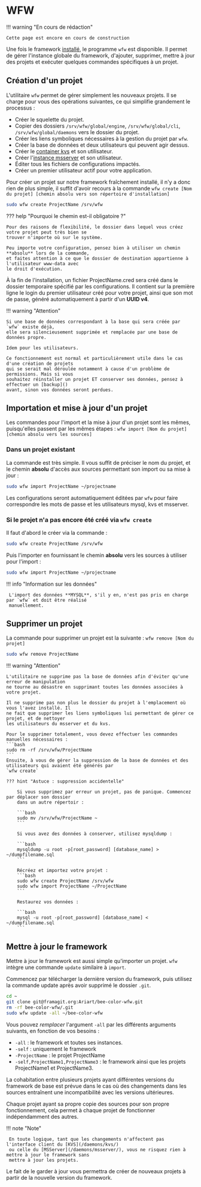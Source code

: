 # WFW

!!! warning "En cours de rédaction"

	Cette page est encore en cours de construction

Une fois le framework [installé](general/start), le programme `wfw` est disponible. Il permet de
gérer l'instance globale du framework, d'ajouter, supprimer, mettre à jour des projets et exécuter
quelques commandes spécifiques à un projet.

## Création d'un projet

L'utilitaire `wfw` permet de gérer simplement les nouveaux projets.
Il se charge pour vous des opérations suivantes, ce qui simplifie grandement le processus :

- Créer le squelette du projet.
- Copier des dossiers `/srv/wfw/global/engine`, `/srv/wfw/global/cli`, `/srv/wfw/global/daemons` vers le dossier du
projet.
- Créer les liens symboliques nécessaires à la gestion du projet par `wfw`.
- Créer la base de données et deux utilisateurs qui peuvent agir dessus.
- Créer le [container kvs](daemons/kvs) et son utilisateur.
- Créer l'[instance msserver](daemons/msserver) et son utilisateur.
- Éditer tous les fichiers de configurations impactés.
- Créer un premier utilisateur actif pour votre application.

Pour créer un projet sur notre framework fraîchement installé, il n'y a donc rien de plus simple, il suffit
 d'avoir recours à la commande `wfw create [Nom du projet] [chemin absolu vers son répertoire d'installation]`

``` bash
sudo wfw create ProjectName /srv/wfw
```

??? help "Pourquoi le chemin est-il obligatoire ?"

    Pour des raisons de flexibilité, le dossier dans lequel vous créez votre projet peut très bien se
    trouver n'importe où sur le système.

    Peu importe votre configuration, pensez bien à utiliser un chemin **absolu** lors de la commande,
    et faites attention à ce que le dossier de destination appartienne à l'utilisateur www-data avec
    le droit d'exécution.

À la fin de l'installation, un fichier ProjectName.cred sera créé dans le dossier temporaire spécifié par les
configurations.
Il contient sur la première ligne le login du premier utilisateur créé pour votre projet,
 ainsi que son mot de passe, généré automatiquement à partir d'un **UUID v4**.

!!! warning "Attention"

    Si une base de données correspondant à la base qui sera créée par `wfw` existe déjà,
    elle sera silencieusement supprimée et remplacée par une base de données propre.

    Idem pour les utilisateurs.

    Ce fonctionnement est normal et particulièrement utile dans le cas d'une création de projets
    qui se serait mal déroulée notamment à cause d'un problème de permissions. Mais si vous
    souhaitez réinstaller un projet ET conserver ses données, pensez à effectuer un [backup]()
    avant, sinon vos données seront perdues.

## Importation et mise à jour d'un projet

Les commandes pour l'import et la mise à jour d'un projet sont les mêmes, puisqu'elles passent
par les mêmes étapes : `wfw import [Nom du projet] [chemin absolu vers les sources]`

### Dans un projet existant

La commande est très simple. Il vous suffit de préciser le nom du projet, et le chemin **absolu**
d'accès aux sources permettant son import ou sa mise à jour :
```bash
sudo wfw import ProjectName ~/projectname
```

Les configurations seront automatiquement éditées par `wfw` pour faire correspondre les mots
de passe et les utilisateurs mysql, kvs et msserver.


### Si le projet n'a pas encore été créé via `wfw create`

Il faut d'abord le créer via la commande :

```bash
sudo wfw create ProjectName /srv/wfw
```

Puis l'importer en fournissant le chemin **absolu** vers les sources à utiliser pour l'import :
```bash
sudo wfw import ProjectName ~/projectname
```

!!! info "Information sur les données"

	 L'import des données **MYSQL**, s'il y en, n'est pas pris en charge par `wfw` et doit être réalisé
	 manuellement.

## Supprimer un projet

La commande pour supprimer un projet est la suivante : `wfw remove [Nom du projet]`

```bash
sudo wfw remove ProjectName
```

!!! warning "Attention"

    L'utilitaire ne supprime pas la base de données afin d'éviter qu'une erreur de manipulation
    ne tourne au désastre en supprimant toutes les données associées à votre projet.

    Il ne supprime pas non plus le dossier du projet à l'emplacement où vous l'avez installé. Il
    ne fait que supprimer les liens symboliques lui permettant de gérer ce projet, et de nettoyer
    les utilisateurs du msserver et du kvs.

    Pour le supprimer totalement, vous devez effectuer les commandes manuelles nécessaires :
    ```bash
    sudo rm -rf /srv/wfw/ProjectName
    ```
    Ensuite, à vous de gérer la suppression de la base de données et des utilisateurs qui avaient été générés par
    `wfw create`

    ??? hint "Astuce : suppression accidentelle"

        Si vous supprimez par erreur un projet, pas de panique. Commencez par déplacer son dossier
        dans un autre répertoir :

        ```bash
        sudo mv /srv/wfw/ProjectName ~
        ```

        Si vous avez des données à conserver, utilisez mysqldump :

        ```bash
        mysqldump -u root -p[root_password] [database_name] > ~/dumpfilename.sql
        ```

        Récréez et importez votre projet :
        ```bash
        sudo wfw create ProjectName /srv/wfw
        sudo wfw import ProjectName ~/ProjectName
        ```

        Restaurez vos données :

        ```bash
        mysql -u root -p[root_password] [database_name] < ~/dumpfilename.sql
        ```

## Mettre à jour le framework

Mettre à jour le framework est aussi simple qu'importer un projet. `wfw` intègre une commande `update`
similaire à `import`.

Commencez par télécharger la dernière version du framework, puis utilisez la commande update après
avoir supprimé le dossier `.git`.

```bash
cd ~
git clone git@framagit.org:Ariart/bee-color-wfw.git
rm -rf bee-color-wfw/.git
sudo wfw update -all ~/bee-color-wfw
```

Vous pouvez *remplacer* l'argument `-all` par les différents arguments suivants, en fonction de vos
 besoins :

- `-all` : le framework et toutes ses instances.
- `-self` : uniquement le framework
- `-ProjectName` : le projet ProjectName
- `-self,ProjectName1,ProjectName3` : le framework ainsi que les projets ProjectName1 et ProjectName3.

La cohabitation entre plusieurs projets ayant différentes versions du framework de base est
prévue dans le cas où des changements dans les sources entraînent une incompatibilité avec les versions ultérieures.

Chaque projet ayant sa propre copie des sources pour son propre fonctionnement, cela permet à chaque
 projet de fonctionner indépendamment des autres.

!!! note "Note"

	 En toute logique, tant que les changements n'affectent pas l'interface client du [KVS](/daemons/kvs/)
	 ou celle du [MSServer](/daemons/msserver/), vous ne risquez rien à mettre à jour le framework sans
	 mettre à jour les projets.

 Le fait de le garder à jour vous permettra de créer de nouveaux projets à partir de la nouvelle
 version du framework.